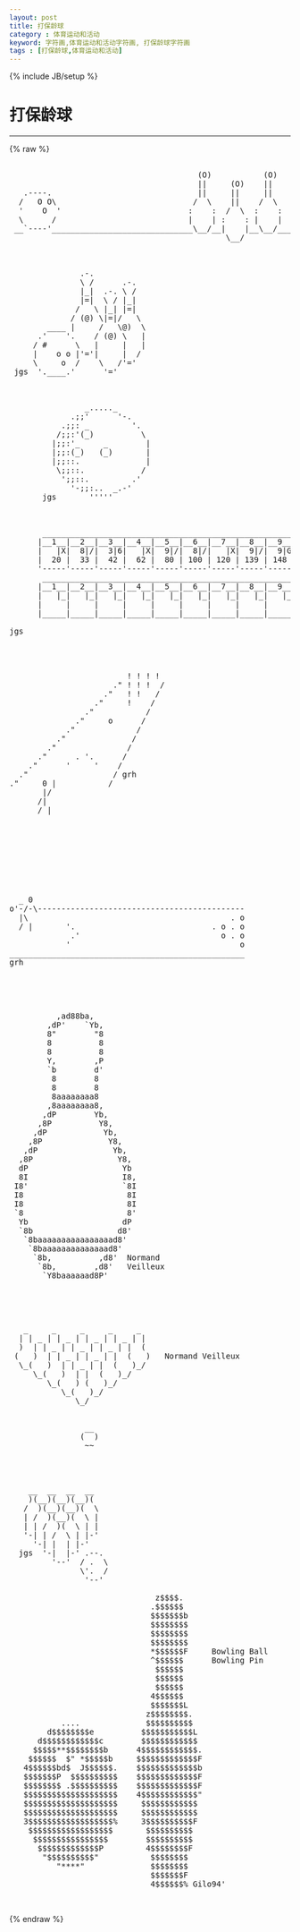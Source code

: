 ```yaml
---
layout: post
title: 打保龄球
category : 体育运动和活动
keyword: 字符画,体育运动和活动字符画, 打保龄球字符画
tags : [打保龄球,体育运动和活动]
---
```

{% include JB/setup %}
# 打保龄球
---
{% raw %}
<pre>

                                        (O)           (O)
                                        ||     (O)    ||
   .----.                               ||     ||     ||
  /   O O\                             /  \    ||    /  \
  &#039;    O  &#039;                           :    :  /  \  :    :
  \      /                            |    | :    : |    |
 __`----&#039;______________________________\__/__|    |__\__/____pjb
                                              \__/



               .-.
               \ /      .-.
               |_|  .-. \ /
               |=|  \ / |_|
              /   \ |_| |=|
             / (@) \|=|/   \
        ____ |     /   \@)  \
      .&#039;    &#039;.    / (@) \   |
     / #      \   |     |   |
     |    o o |&#039;=&#039;|     |  /
     \     o  /    \   /&#039;=&#039;
 jgs  &#039;.____.&#039;      &#039;=&#039;



                _....._
             .;;&#039;      &#039;-.
           .;;: _         &#039;.
          /;;:&#039;(_)          \
         |;;:&#039;_     _        |
         |;;:(_)   (_)       |
         |;;::.              |
          \;;::.            /
           &#039;;;::.         .&#039;
             &#039;-;;:..  _.-&#039;
       jgs       &#039;&#039;&#039;&#039;&#039;



       _____________________________________________________________
      |__1__|__2__|__3__|__4__|__5__|__6__|__7__|__8__|__9__|__10___|
      |   |X|  8|/|  3|6|   |X|  9|/|  8|/|   |X|  9|/|  9|G|  X|X|X|
      |  20 |  33 |  42 |  62 |  80 | 100 | 120 | 139 | 148 |  178  |
      &#039;-----&#039;-----&#039;-----&#039;-----&#039;-----&#039;-----&#039;-----&#039;-----&#039;-----&#039;-------&#039;
       ____________________________________________________________
      |__1__|__2__|__3__|__4__|__5__|__6__|__7__|__8__|__9__|__10__|
      |   |_|   |_|   |_|   |_|   |_|   |_|   |_|   |_|   |_|  |_|_|
      |     |     |     |     |     |     |     |     |     |      |
      |_____|_____|_____|_____|_____|_____|_____|_____|_____|______|

jgs




                         ! ! ! !
                      .&quot; ! ! !  /
                    .&quot;   ! !   /
                  .&quot;     !    /
                .&quot;           /
              .&quot;     o      /
            .&quot;             /
          .&quot;              /
        .&quot;               /
      .&quot;      . &#039;.      /
    .&quot;      &#039;     &#039;    /
  .&quot;                  / grh
.&quot;     0 |           /
       |/
      /|
      / |









  _ 0
o&#039;-/-\--------------------------------------------
  |\                                           . o
  / |       &#039;.                             . o . o
             .&#039;                              o . o
            &#039;                                    o
__________________________________________________
grh





          ,ad88ba,
        ,dP&#039;    `Yb,
        8&quot;        &quot;8
        8          8
        8          8
        Y,        ,P
        `b        d&#039;
         8        8
         8        8
         8aaaaaaaa8
        ,8aaaaaaaa8,
       ,dP        Yb,
      ,8P          Y8,
     ,dP            Yb,
    ,8P              Y8,
   ,dP                Yb,
  ,8P                  Y8,
  dP                    Yb
  8I                    I8,
 I8&#039;                    `8I
 I8                      8I
 I8                      8I
 `8                      8&#039;
  Yb                    dP
  `8b                  d8&#039;
   `8baaaaaaaaaaaaaaaad8&#039;
    `8baaaaaaaaaaaaaad8&#039;
     `8b,          ,d8&#039;  Normand
      `8b,        ,d8&#039;   Veilleux
       `Y8baaaaaad8P&#039;





   _     _     _     _     _
  | | _ | | _ | | _ | | _ | |
  )  | | _ | | _ | | _ | |  (
 (   )  | | _ | | _ | |  (   )   Normand Veilleux
  \_(   )  | | _ | |  (   )_/
     \_(   )  | |  (   )_/
        \_(   ) (   )_/
           \_(   )_/
              \_/


                __
               (  )
                ~~




    __  __  __  __
    )(__)(__)(__)(
   /  )(__)(__)(  \
   | /  )(__)(  \ |
   | | /  )(  \ | |
   &#039;-| | /  \ | |-&#039;
     &#039;-| |  | |-&#039;
  jgs  &#039;-|  |-&#039; .--.
         &#039;--&#039;  / .  \
               \&#039;.  /
                &#039;--&#039;

                               z$$$$.                               
                              .$$$$$$                               
                              $$$$$$$b                              
                              $$$$$$$$                              
                              $$$$$$$$                              
                              $$$$$$$$                              
                              *$$$$$$F     Bowling Ball 
                              ^$$$$$$      Bowling Pin  
                               $$$$$$                               
                               $$$$$$                               
                               $$$$$$                               
                              4$$$$$$                               
                              $$$$$$$L                              
                             z$$$$$$$$.                             
           ....              $$$$$$$$$$                             
        d$$$$$$$$e          $$$$$$$$$$$L                            
      d$$$$$$$$$$$$c        $$$$$$$$$$$$                            
     $$$$$**$$$$$$$$b      4$$$$$$$$$$$$.                           
    $$$$$$  $&quot; *$$$$$b     $$$$$$$$$$$$$F                           
   4$$$$$$bd$  J$$$$$$.    $$$$$$$$$$$$$b                           
   $$$$$$$P  $$$$$$$$$$    $$$$$$$$$$$$$F                           
   $$$$$$$$ .$$$$$$$$$$    $$$$$$$$$$$$$F                           
   $$$$$$$$$$$$$$$$$$$$    4$$$$$$$$$$$$&quot;                           
   $$$$$$$$$$$$$$$$$$$$     $$$$$$$$$$$$                            
   $$$$$$$$$$$$$$$$$$$$     $$$$$$$$$$$$                            
   3$$$$$$$$$$$$$$$$$$%     3$$$$$$$$$$F                            
    $$$$$$$$$$$$$$$$$$       $$$$$$$$$$                             
     $$$$$$$$$$$$$$$$        $$$$$$$$$$                             
      $$$$$$$$$$$$$P         4$$$$$$$$F                             
       &quot;$$$$$$$$$$&quot;           $$$$$$$$                              
          &quot;****&quot;              $$$$$$$$                              
                              $$$$$$$F                              
                              4$$$$$$% Gilo94&#039;     

 </pre>
{% endraw %}
